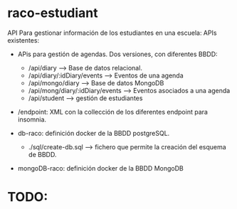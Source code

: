 # raco-estudiant

API Para gestionar información de los estudiantes en una escuela:
APIs existentes:

- APis para gestión de agendas. Dos versiones, con diferentes BBDD:

  - /api/diary --> Base de datos relacional.
  - /api/diary/:idDiary/events --> Eventos de una agenda
  - /api/mongo/diary --> Base de datos MongoDB
  - /api/mong/diary/:idDiary/events --> Eventos asociados a una agenda
  - /api/student --> gestión de estudiantes

- /endpoint: XML con la collección de los diferentes endpoint para insomnia.

- db-raco: definición docker de la BBDD postgreSQL.

  - ./sql/create-db.sql --> fichero que permite la creación del esquema de BBDD.

- mongoDB-raco: definición docker de la BBDD MongoDB

# TODO:
